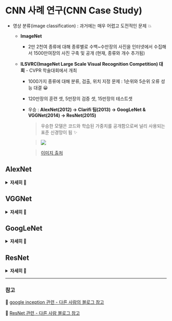 # CNN 사례 연구(CNN Case Study)
+ 영상 분류(image classification) : 과거에는 매우 어렵고 도전적인 문제 💥   

   + **ImageNet**
      + 2만 2천여 종류에 대해 종류별로 수백~수만장의 사진을 인터넷에서 수집해서 1500만여장의 사진 구축 및 공개 (현재, 종류와 개수 추가됨)   
      
   + **ILSVRC(ImageNet Large Scale Visual Recognition Competition) 대회** - CVPR 학술대회에서 개최
      + 1000가지 종류에 대해 분류, 검출, 위치 지정 문제 : 1순위와 5순위 오류 성능 대결 😀
      + 120만장의 훈련 셋, 5만장의 검증 셋, 15만장의 테스트셋
      + 우승 : **AlexNet(2012) → Clarifi 팀(2013) → GoogLeNet & VGGNet(2014) → ResNet(2015)**   
      
         > 우승한 모델은 코드와 학습된 가중치를 공개함으로써 널리 사용되는 표준 신경망이 됨 ✨
         
         > <img src="https://user-images.githubusercontent.com/72974863/105812732-0bd27b80-5ff2-11eb-98d7-3601b1976c1d.png">   
         
         > [이미지 출처](https://semiengineering.com/new-vision-technologies-for-real-world-applications/)   
         

## AlexNet

<details>
<summary><b> 자세히 👀️ </b></summary>   
<div markdown="1">
   
+ 구조
   + **컨볼루션층 5개, 완전연결층(FC) 3개**   
      > 8개 층에 290400-186624-64896-43264-4096-4096-1000개의 노드 배치
   + 컨볼루션층 200만개, FC층 6500만개 가량의 파라미터
      > FC층에 30배 많은 파라미터 → **향후 CNN은 FC층의 파라미터를 줄이는 방향으로 발전** ❗❗   
      
   + 당시 GPU 메모리 제한때문에 GPU 2개로 분할해서 학습 수행
      > 3번째 컨볼루션 층은 GPU1, 2 결과를 함께 사용(inter-GPU connections)   
      
   + 컨볼루션 층에서 큰 stride로 다운 샘플링   
   
      
   > <img src="https://user-images.githubusercontent.com/72974863/105811810-869a9700-5ff0-11eb-86a5-b67ea8eb3da2.png">   
   
   > **중첩 최대 풀링(overlapped max pooling)** 사용, **1000개의 분류를 위해 소프트맥스(softmax) 함수** 사용   
   
   > [이미지 출처](https://paperswithcode.com/method/alexnet#)
   
+ 학습 성공 요인 ✨
   + 외적 요인
      + **ImageNet** 이라는 대규모 사진 데이터
      + **GPU** 를 사용한 병렬처리
    
   + 내적 요인
      + 활성함수로 **ReLU** 사용
      + **지역 반응 정규화(local response normalization) 기법** 적용   
         > **feature map에서 위치가 비슷한 것끼리** 값이 너무 튀지않게 전체적으로 평균값을 맞춰주는 것   
         
         > 요즘에는 batch normalication 많이 사용
         
      + 과잉적합 방지하는 여러 규제기법 적용
         > **데이터 확대**(cropping, mirroring으로 2048배 확대), **dropout**(fc층에서 사용)   
         
   + 테스트 단계에서 앙상블 적용
      + 입력된 영상을 잘라내기와 반전으로 통해 증가된 영상들의 **예측 평균**을 최종 인식
      + **2~3%만큼 오류율 감소** 효과


</div>
</details>


## VGGNet   

<details>
<summary><b> 자세히 👀️ </b></summary>   
<div markdown="1">
   
+ 핵심 아이디어
   + **3x3 작은 커널** 사용   
      > 이후 신경망 구조에 영향을 줌
      > **큰 크기 커널**은 **여러개의 작은 크기 커널**로 **분해** 가능
      
      > 구체적인 예로는 5x5커널을 2층의 3x3 커널로 분해하여 구현 → 그러면 5x5 커널인 경우 **25개**의 파라미터였으나, 3x3 커널인 경우 **18개**의 파라미터로 줄어듦   
      
      > 또한 3x3 커널은 1x3 커널과 3x1 커널로 분해하여 구현 → 그러면 원래 3x3 커널인 경우 **9개**의 파라미터였으나, 3x1 커널와 1x3 커널의 경우 **6개**의 파라미터로 줄어듦   
      
      > 따라서 **파라미터의 수는 줄어들면서** 신경망은 **깊어지는** 효과 ✨
      
      
   + 신경망을 **더 깊게** 만듦(신경망 깊이가 어떤 영향을 주는지 확인)
   + **컨볼루션층 8~16개**를 두어 AlexNet의 5개에 비해 2~3배 깊어짐
   
   + VGGNet16 (conv 13층 + fc 3층)   
      > <img src="https://user-images.githubusercontent.com/72974863/105945595-ece2f080-60a8-11eb-8b6a-d4888b97e359.png">   
      
      > 출처 : https://neurohive.io/en/popular-networks/vgg16/

+ VGGNet에서 1x1 커널 적용 실험을 수행하였으나 최종 선택은 X (GoogLeNet에서 사용됨)   
   + 1x1 커널
      + 차원 통합
      + **차원 축소 효과** 
         > 차원 축소를 통해 연산량 감소
         
      
</div>
</details>


## GoogLeNet

<details>
<summary><b> 자세히 👀️ </b></summary>   
<div markdown="1">
   
+ 핵심 : 인셉션 모듈(inception module)
   + 수용장의 **다양한 특징을 추출**하기 위해 NIN 구조를 확장하여 **복수의 병렬적인 컨볼루션층**을 가짐
   
   
      <details>
      <summary><b> NIN 구조 </b></summary>   
      <div markdown="1">
      
      + 기존 컨볼루션 연산을 MLPConv연산으로 대체   
         > 커널 대신 비선형 함수를 활성함수로 포함하는 **MLP**를 사용해서 **특징 추출이 유리함** 
         
         > <img src="https://user-images.githubusercontent.com/72974863/106133335-73cac280-61a8-11eb-8b9a-f60588e20317.png">   
      
         > [이미지 출처](http://openresearch.ai/t/network-in-network/39)   
         
      + 신경망의 micro neural network가 **주어진 수용장의 특징**을 추상화 시도
      
      + 전역 평균 풀링(global average pooling) 사용
      
         + FCNN 대신 최종단에 전역 평균 풀링을 사용
         + Average pooling만으로 classifier 역할을 할 수 있기 때문에 overfitting 문제를 회피하며 연산량이 줄어드는 이점이 있음.
      
      > <img src="https://user-images.githubusercontent.com/72974863/106134476-eee0a880-61a9-11eb-8077-02eb523751ee.png">   
      
      > [이미지 출처](http://openresearch.ai/t/network-in-network/39)
      
      </div>
      </details>
      
      
   + **NIN 개념을 확장한 신경망** = GoogLeNet   
   
     + 인셉션 모듈 
        + 마이크로 네트워크 MLPConv 대신 **4종류의 컨볼루션 연산** 사용 → **다양한 특징 추출**   
     
           + 1x1 컨볼루션을 사용하여 차원 축소
           + 3x3, 5x5 같은 다양한 크기의 컨볼루션을 통해 다양한 특징 추출   
           
           > <img src="https://user-images.githubusercontent.com/72974863/106135461-4e8b8380-61ab-11eb-8e54-3f0d3c770db2.png">   
        
           > [논문](https://arxiv.org/abs/1409.4842)
     + 인셉션 모듈을 9개 결합한 GoogLeNet
        + 파라미터가 있는 층 22개 + 없는 층(풀링) 5개 = 27개 층
           > 완전 연결층은 1개
           > 백만개의 파라미터를 갖고, VGGNet의 FC에 비하면 1%에 불과함 ✨
        + **보조분류기** (Auxiliary classifier)
           > 원 분류기의 오류 역전파 결과 + 보조 분류기의 오류 역전파 결과 → **경사 소멸 문제 완화** 
           > 학습할 때 도우미 역할, 추론할 때 제거 
        
    
</div>
</details>
    

## ResNet 

<details>
<summary><b> 자세히 👀️ </b></summary>   
<div markdown="1">
   
+ **잔류 학습(residual learning) 개념**을 통해 성능 저하를 피하면서 **층 수를 대폭 늘림**  
   + 지름길 연결(shortcut connection)을 두는 이유?
      + **깊은 신경망도 최적화 가능** 해짐
      
      + 깊어진 신경망으로 **정확도 개선** 가능
      
      + **경사 소멸 문제 해결** 
      
      > <img src="https://user-images.githubusercontent.com/72974863/106137266-d07cac00-61ad-11eb-9fc7-35d990d2edd3.png">   
      
   
+ VGGNet와 비교
   + 같은점 
      + **3x3 커널** 사용
   + 다른점
      + **잔류 학습** 사용
      + **전역 평균 풀링** 사용 (fc 제거)
      + **배치 정규화** 적용(dropout 적용 불필요)   
      
> <img src="https://user-images.githubusercontent.com/72974863/106138107-0cfcd780-61af-11eb-8baf-c8568bebbc1b.png">  

> [ResNet 관련 이미지 출처](https://hydragon-cv.info/entry/Deep-Residual-Learning-for-Image-Recognition)
     
     
</div>
</details>

- - - - - - - - - - - -
### 참고 
💫 [google inception 관련 - 다른 사람의 블로그 참고](https://norman3.github.io/papers/docs/google_inception.html)
 
💫 [ResNet 관련 - 다른 사람 블로그 참고](https://hydragon-cv.info/entry/Deep-Residual-Learning-for-Image-Recognition)
